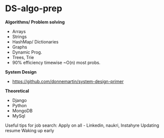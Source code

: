 # DS-algo-prep

**Algorithms/ Problem solving**
* Arrays 
* Strings
* HashMap/ Dictionaries 
* Graphs
* Dynamic Prog. 
* Trees, Trie 
* 90% efficiency timewise ~O(n) most probs. 

**System Design**
* https://github.com/donnemartin/system-design-primer 

**Theoretical** 
* Django 
* Python
* MongoDB 
* MySql 


Useful tips for job search: 
Apply on all - Linkedin, naukri, Instahyre 
Updating resume
Waking up early 





 
